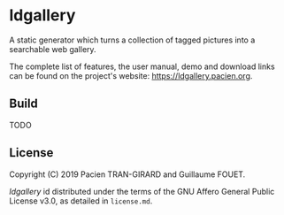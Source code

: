 ldgallery
=========

A static generator which turns a collection of tagged pictures into a searchable web gallery.

The complete list of features, the user manual, demo and download links can be found on the project's website: https://ldgallery.pacien.org.


Build
-----

TODO


License
-------

Copyright (C) 2019 Pacien TRAN-GIRARD and Guillaume FOUET.

_ldgallery_ id distributed under the terms of the GNU Affero General Public License v3.0, as detailed in `license.md`.
